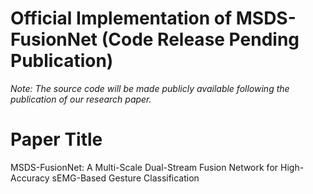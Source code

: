 # Official Implementation of MSDS-FusionNet (Code Release Pending Publication)

*Note: The source code will be made publicly available following the publication of our research paper.*

# Paper Title
MSDS-FusionNet: A Multi-Scale Dual-Stream Fusion Network for High-Accuracy sEMG-Based Gesture Classification
